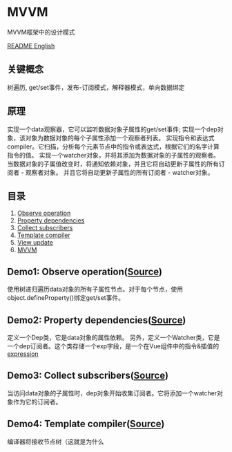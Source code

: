 # MVVM
MVVM框架中的设计模式

[README English](https://github.com/21hook/MVVM/blob/master/README.md)

## 关键概念
树遍历, get/set事件，发布-订阅模式，解释器模式，单向数据绑定

## 原理
实现一个data观察器，它可以监听数据对象子属性的get/set事件;
实现一个dep对象，该对象为数据对象的每个子属性添加一个观察者列表。
实现指令和表达式compiler。它扫描，分析每个元素节点中的指令或表达式，根据它们的名字计算指令的值。
实现一个watcher对象，并将其添加为数据对象的子属性的观察者。当数据对象的子属值改变时，将通知依赖对象，并且它将自动更新子属性的所有订阅者 - 观察者对象。
并且它将自动更新子属性的所有订阅者 - watcher对象。

## 目录
1. [Observe operation](#demo1-observe-operationsource)
2. [Property dependencies](#demo2-property-dependenciessource)
3. [Collect subscribers](#demo3-collect-subscriberssource)
4. [Template compiler](#demo4-template-compilersource) 
5. [View update](#demo5-view-updatesource)
6. [MVVM](##demo6-mvvmsource)

## Demo1: Observe operation([Source](https://github.com/21hook/MVVM/blob/master/demo1))
使用树递归遍历data对象的所有子属性节点。对于每个节点，使用object.defineProperty()绑定get/set事件。

## Demo2: Property dependencies([Source](https://github.com/21hook/MVVM/blob/master/demo2))
定义一个Dep类，它是data对象的属性依赖。
另外，定义一个Watcher类，它是一个dep订阅者。这个类存储一个exp字段，是一个在Vue组件中的指令&插值的[expression](https://en.wikipedia.org/wiki/Expression_(computer_science))

## Demo3: Collect subscribers([Source](https://github.com/21hook/MVVM/blob/master/demo3))
当访问data对象的子属性时，dep对象开始收集订阅者。它将添加一个watcher对象作为它的订阅者。

## Demo4: Template compiler([Source](https://github.com/21hook/MVVM/blob/master/demo4))
编译器将接收节点树（这就是为什么<template>必须具有根标签），并返回token stream。
编译器分析每个指令和插值，然后它将创建一个watcher对象用于计算
他们的每一个的值。创建watcher对象时，它将计算存储表达式的exp字段
指令或插值。因此，将访问data对象的所有子属性。它开始了订阅者收集

## Demo5: View update([Source](https://github.com/21hook/MVVM/blob/master/demo5))
当使用指令或插值中的表达式创建一个watcher对象时，它还绑定一个更新视图函数。
如果data对象的相关子属性发生突变，它的dep对象将会被
通知，然后dep对象的所有订阅者将被更新。最后，每个观察者将调用它的更新
视图函数更新视图。

## Demo6: MVVM([Source](https://github.com/21hook/MVVM/blob/master/demo6))
Vue实例的主程序。它需要遍历数据对象的所有子属性，如图所示
[Demo1](#demo1-observe-operationsource)。然后，开始编译模板以收集
数据对象的每个子属性的订阅者，如[Demo4](#demo4-template-compilersource)所示。

## MVVM architecture
- watcher订阅者收集
```
          init              trigger get event              add subscribers
Template --------> Watcher  ------------------> Observe --------------------> Dep 
```

- 单向数据绑定
```
       set                     notify              update           view update
Data -------> Observe --------------------> Dep  ---------> Watcher -------------> View
```

## License
MIT

## Reference 
[1] *Design patterns: elements of reusable object-oriented software* <br>
[2] <<JavaScript设计模式与开发实践>> <br>
[3] Wikipedia [Observer pattern](https://en.wikipedia.org/wiki/Observer_pattern)

